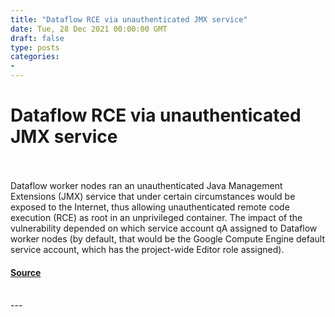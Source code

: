 ```yaml
---
title: "Dataflow RCE via unauthenticated JMX service"
date: Tue, 28 Dec 2021 00:00:00 GMT
draft: false
type: posts
categories: 
- 
---
```

# Dataflow RCE via unauthenticated JMX service

<br/>

<br/>
Dataflow worker nodes ran an unauthenticated Java Management Extensions (JMX) service that under certain circumstances would be exposed to the Internet, thus allowing unauthenticated remote code execution (RCE) as root in an unprivileged container. The impact of the vulnerability depended on which service account qA assigned to Dataflow worker nodes (by default, that would be the Google Compute Engine default service account, which has the project-wide Editor role assigned).

#### [Source](https://www.cloudvulndb.org/dataflow-rce-jmx)

<br/>
---
